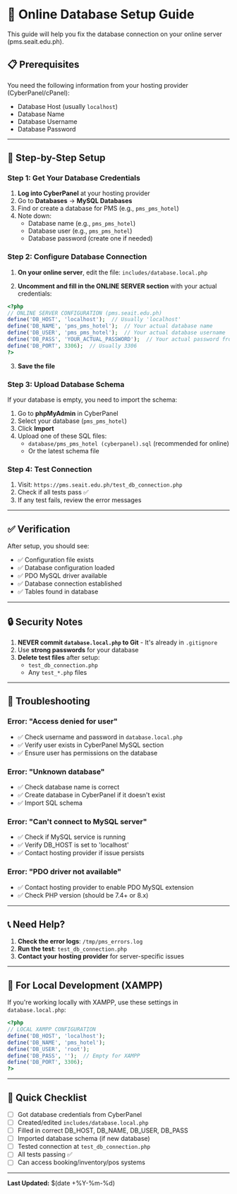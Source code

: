# 🔧 Online Database Setup Guide

This guide will help you fix the database connection on your online server (pms.seait.edu.ph).

## 📋 Prerequisites

You need the following information from your hosting provider (CyberPanel/cPanel):
- Database Host (usually `localhost`)
- Database Name
- Database Username  
- Database Password

---

## 🚀 Step-by-Step Setup

### Step 1: Get Your Database Credentials

1. **Log into CyberPanel** at your hosting provider
2. Go to **Databases** → **MySQL Databases**
3. Find or create a database for PMS (e.g., `pms_pms_hotel`)
4. Note down:
   - Database name (e.g., `pms_pms_hotel`)
   - Database user (e.g., `pms_pms_hotel`)
   - Database password (create one if needed)

### Step 2: Configure Database Connection

1. **On your online server**, edit the file: `includes/database.local.php`

2. **Uncomment and fill in the ONLINE SERVER section** with your actual credentials:

```php
<?php
// ONLINE SERVER CONFIGURATION (pms.seait.edu.ph)
define('DB_HOST', 'localhost');  // Usually 'localhost'
define('DB_NAME', 'pms_pms_hotel');  // Your actual database name
define('DB_USER', 'pms_pms_hotel');  // Your actual database username
define('DB_PASS', 'YOUR_ACTUAL_PASSWORD');  // Your actual password from CyberPanel
define('DB_PORT', 3306);  // Usually 3306
?>
```

3. **Save the file**

### Step 3: Upload Database Schema

If your database is empty, you need to import the schema:

1. Go to **phpMyAdmin** in CyberPanel
2. Select your database (`pms_pms_hotel`)
3. Click **Import**
4. Upload one of these SQL files:
   - `database/pms_pms_hotel (cyberpanel).sql` (recommended for online)
   - Or the latest schema file

### Step 4: Test Connection

1. Visit: `https://pms.seait.edu.ph/test_db_connection.php`
2. Check if all tests pass ✅
3. If any test fails, review the error messages

---

## ✅ Verification

After setup, you should see:
- ✅ Configuration file exists
- ✅ Database configuration loaded
- ✅ PDO MySQL driver available
- ✅ Database connection established
- ✅ Tables found in database

---

## 🔒 Security Notes

1. **NEVER commit `database.local.php` to Git** - It's already in `.gitignore`
2. Use **strong passwords** for your database
3. **Delete test files** after setup:
   - `test_db_connection.php`
   - Any `test_*.php` files

---

## 🐛 Troubleshooting

### Error: "Access denied for user"
- ✅ Check username and password in `database.local.php`
- ✅ Verify user exists in CyberPanel MySQL section
- ✅ Ensure user has permissions on the database

### Error: "Unknown database"
- ✅ Check database name is correct
- ✅ Create database in CyberPanel if it doesn't exist
- ✅ Import SQL schema

### Error: "Can't connect to MySQL server"
- ✅ Check if MySQL service is running
- ✅ Verify DB_HOST is set to 'localhost'
- ✅ Contact hosting provider if issue persists

### Error: "PDO driver not available"
- ✅ Contact hosting provider to enable PDO MySQL extension
- ✅ Check PHP version (should be 7.4+ or 8.x)

---

## 📞 Need Help?

1. **Check the error logs**: `/tmp/pms_errors.log`
2. **Run the test**: `test_db_connection.php`
3. **Contact your hosting provider** for server-specific issues

---

## 🔄 For Local Development (XAMPP)

If you're working locally with XAMPP, use these settings in `database.local.php`:

```php
<?php
// LOCAL XAMPP CONFIGURATION
define('DB_HOST', 'localhost');
define('DB_NAME', 'pms_hotel');
define('DB_USER', 'root');
define('DB_PASS', '');  // Empty for XAMPP
define('DB_PORT', 3306);
?>
```

---

## 📝 Quick Checklist

- [ ] Got database credentials from CyberPanel
- [ ] Created/edited `includes/database.local.php`
- [ ] Filled in correct DB_HOST, DB_NAME, DB_USER, DB_PASS
- [ ] Imported database schema (if new database)
- [ ] Tested connection at `test_db_connection.php`
- [ ] All tests passing ✅
- [ ] Can access booking/inventory/pos systems

---

**Last Updated:** $(date +%Y-%m-%d)

